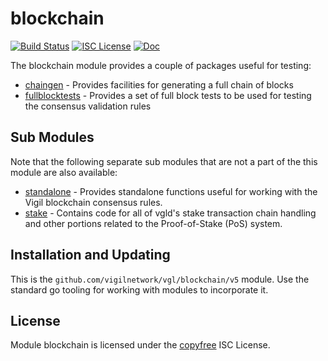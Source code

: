 blockchain
==========

[![Build Status](https://github.com/vigilnetwork/vgl/workflows/Build%20and%20Test/badge.svg)](https://github.com/vigilnetwork/vgl/actions)
[![ISC License](https://img.shields.io/badge/license-ISC-blue.svg)](http://copyfree.org)
[![Doc](https://img.shields.io/badge/doc-reference-blue.svg)](https://pkg.go.dev/github.com/vigilnetwork/vgl/blockchain/v5)

The blockchain module provides a couple of packages useful for testing:

* [chaingen](./chaingen/README.md) - Provides facilities for generating a full
  chain of blocks
* [fullblocktests](./fullblocktests/README.md) - Provides a set of full block
  tests to be used for testing the consensus validation rules

## Sub Modules

Note that the following separate sub modules that are not a part of the this
module are also available:

* [standalone](./standalone/README.md) - Provides standalone functions useful
  for working with the Vigil blockchain consensus rules.
* [stake](./stake/doc.go) - Contains code for all of vgld's stake transaction
  chain handling and other portions related to the Proof-of-Stake (PoS) system.


## Installation and Updating

This is the `github.com/vigilnetwork/vgl/blockchain/v5` module.  Use the standard go
tooling for working with modules to incorporate it.

## License

Module blockchain is licensed under the [copyfree](http://copyfree.org) ISC
License.
